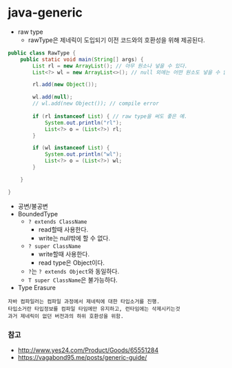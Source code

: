 # java-generic

* raw type
  * rawType은 제네릭이 도입되기 이전 코드와의 호환성을 위해 제공된다.
```java
public class RawType {
    public static void main(String[] args) {
        List rl = new ArrayList(); // 아무 원소나 넣을 수 있다.
        List<?> wl = new ArrayList<>(); // null 외에는 어떤 원소도 넣을 수 없다.

        rl.add(new Object());

        wl.add(null);
        // wl.add(new Object()); // compile error
        
        if (rl instanceof List) { // raw type을 써도 좋은 예.
            System.out.println("rl");
            List<?> o = (List<?>) rl;
        }

        if (wl instanceof List) {
            System.out.println("wl");
            List<?> o = (List<?>) wl;
        }

    }

}

```
* 공변/불공변
* BoundedType
  * `? extends ClassName`
    * read할때 사용한다.
    * write는 null밖에 할 수 없다. 
  * `? super ClassName`
    * write할때 사용한다.
    * read type은 Object이다.
  * `?`는 `? extends Object`와 동일하다.
  * `T super ClassName`은 불가능하다.
* Type Erasure
```
자바 컴파일러는 컴파일 과정에서 제네릭에 대한 타입소거를 진행.
타입소거란 타입정보를 컴파일 타임에만 유지하고, 런타임에는 삭제시키는것
과거 제네릭이 없던 버전과의 하위 호환성을 위함.
```

### 참고
* http://www.yes24.com/Product/Goods/65551284
* https://vagabond95.me/posts/generic-guide/

